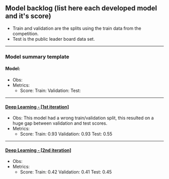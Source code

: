 ## Model backlog (list here each developed model and it's score)
- Train and validation are the splits using the train data from the competition.
- Test is the public leader board data set.
---

### Model summary template
#### Model:
- Obs:
- Metrics:
    - Score: Train: Validation: Test: 

---

#### [Deep Learning - [1st iteration]]()
- Obs: This model had a wrong train/validation split, this resulted on a huge gap between validation and test scores.
- Metrics:
    - Score: Train: 0.93 Validation: 0.93 Test: 0.55

---

#### [Deep Learning - [2nd iteration]]()
- Obs:
- Metrics:
    - Score: Train: 0.42 Validation: 0.41 Test: 0.45